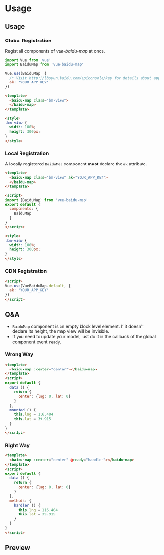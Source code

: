 # Usage

## Usage

### Global Registration

Regist all components of *vue-baidu-map* at once.

```javascript
import Vue from 'vue'
import BaiduMap from 'vue-baidu-map'

Vue.use(BaiduMap, {
  /* Visit http://lbsyun.baidu.com/apiconsole/key for details about app key. */
  ak: 'YOUR_APP_KEY'
})
```

```html
<template>
  <baidu-map class="bm-view">
  </baidu-map>
</template>

<style>
.bm-view {
  width: 100%;
  height: 300px;
}
</style>
```

### Local Registration

A locally registered `BaiduMap` component **must** declare the `ak` attribute.

```html
<template>
  <baidu-map class="bm-view" ak="YOUR_APP_KEY">
  </baidu-map>
</template>

<script>
import {BaiduMap} from 'vue-baidu-map'
export default {
  components: {
    BaiduMap
  }
}
</script>

<style>
.bm-view {
  width: 100%;
  height: 300px;
}
</style>
```

### CDN Registration

```html
<script>
Vue.use(VueBaiduMap.default, {
  ak: 'YOUR_APP_KEY'
})
</script>
```

## Q&A

- `BaiduMap` component is an empty block level element. If it doesn't declare its height, the map view will be invisible.
- If you need to update your model, just do it in the callback of the global component event `ready`.

### Wrong Way

```html
<template>
  <baidu-map :center="center"></baidu-map>
</template>
<script>
export default {
  data () {
    return {
      center: {lng: 0, lat: 0}
    }
  },
  mounted () {
    this.lng = 116.404
    this.lat = 39.915
  }
}
</script>
```

### Right Way

```html
<template>
  <baidu-map :center="center" @ready="handler"></baidu-map>
</template>
<script>
export default {
  data () {
    return {
      center: {lng: 0, lat: 0}
    }
  },
  methods: {
    handler () {
      this.lng = 116.404
      this.lat = 39.915
    }
  }
}
</script>
```

## Preview

<doc-preview>
  <baidu-map class="map" center="北京" :zoom="15">
  </baidu-map>
</doc-preview>
